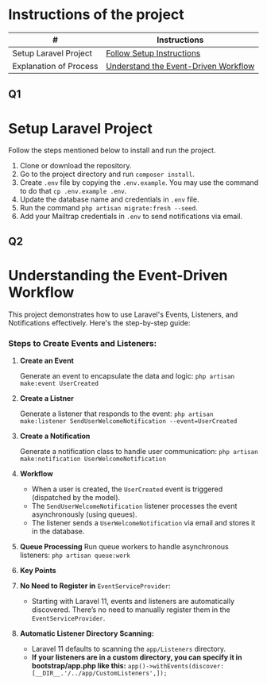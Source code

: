 # Instructions of the project #
|           #                |   **Instructions**                          |
|----------------------------|---------------------------------------------|
| Setup Laravel Project      |  [Follow Setup Instructions](#q1)<br>           |
| Explanation of Process |  [Understand the Event-Driven Workflow](#q2)<br>                         |


## Q1
# Setup Laravel Project
Follow the steps mentioned below to install and run the project.

1. Clone or download the repository.
2. Go to the project directory and run `composer install`.
3. Create `.env` file by copying the `.env.example`. You may use the command to do that `cp .env.example .env`.
4. Update the database name and credentials in `.env` file.
5. Run the command `php artisan migrate:fresh --seed`.
6. Add your Mailtrap credentials in ```.env``` to send notifications via email.

## Q2
# Understanding the Event-Driven Workflow
This project demonstrates how to use Laravel's Events, Listeners, and Notifications effectively. Here's the step-by-step guide:

### Steps to Create Events and Listeners:

1. **Create an Event**
   
   Generate an event to encapsulate the data and logic:
```php artisan make:event UserCreated```
3. **Create a Listner**

   Generate a listener that responds to the event:
```php artisan make:listener SendUserWelcomeNotification --event=UserCreated```
5. **Create a Notification**

   Generate a notification class to handle user communication:
```php artisan make:notification UserWelcomeNotification```
7. **Workflow**
   - When a user is created, the ```UserCreated``` event is triggered (dispatched by the model).
   - The ```SendUserWelcomeNotification``` listener processes the event asynchronously (using queues).
   - The listener sends a ```UserWelcomeNotification``` via email and stores it in the database.

8. **Queue Processing**
    Run queue workers to handle asynchronous listeners:
   ```php artisan queue:work```
  
10. **Key Points**
   1. **No Need to Register in** ```EventServiceProvider```:

      - Starting with Laravel 11, events and listeners are automatically discovered. There’s no need to manually register them in the ```EventServiceProvider```.
      
   2. **Automatic Listener Directory Scanning:**

      - Laravel 11 defaults to scanning the ```app/Listeners``` directory.
      - **If your listeners are in a custom directory, you can specify it in bootstrap/app.php like this:**
      ```app()->withEvents(discover: [__DIR__.'/../app/CustomListeners',]);```

